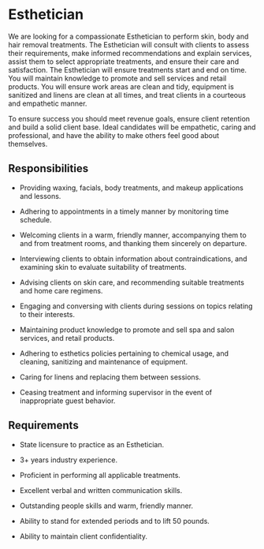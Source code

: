 # Esthetician

We are looking for a compassionate Esthetician to perform skin, body and hair removal treatments. The Esthetician will consult with clients to assess their requirements, make informed recommendations and explain services, assist them to select appropriate treatments, and ensure their care and satisfaction. The Esthetician will ensure treatments start and end on time. You will maintain knowledge to promote and sell services and retail products. You will ensure work areas are clean and tidy, equipment is sanitized and linens are clean at all times, and treat clients in a courteous and empathetic manner.

To ensure success you should meet revenue goals, ensure client retention and build a solid client base. Ideal candidates will be empathetic, caring and professional, and have the ability to make others feel good about themselves.

## Responsibilities

* Providing waxing, facials, body treatments, and makeup applications and lessons.

* Adhering to appointments in a timely manner by monitoring time schedule.

* Welcoming clients in a warm, friendly manner, accompanying them to and from treatment rooms, and thanking them sincerely on departure.

* Interviewing clients to obtain information about contraindications, and examining skin to evaluate suitability of treatments.

* Advising clients on skin care, and recommending suitable treatments and home care regimens.

* Engaging and conversing with clients during sessions on topics relating to their interests.

* Maintaining product knowledge to promote and sell spa and salon services, and retail products.

* Adhering to esthetics policies pertaining to chemical usage, and cleaning, sanitizing and maintenance of equipment.

* Caring for linens and replacing them between sessions.

* Ceasing treatment and informing supervisor in the event of inappropriate guest behavior.

## Requirements

* State licensure to practice as an Esthetician.

* 3+ years industry experience.

* Proficient in performing all applicable treatments.

* Excellent verbal and written communication skills.

* Outstanding people skills and warm, friendly manner.

* Ability to stand for extended periods and to lift 50 pounds.

* Ability to maintain client confidentiality.

